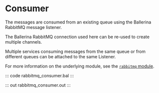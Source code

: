 # Consumer

The messages are consumed from an existing queue using the Ballerina RabbitMQ message listener.

The Ballerina RabbitMQ connection used here can be re-used to create multiple channels.

Multiple services consuming messages from the same queue or from different queues can be attached to the same Listener.

For more information on the underlying module, see the [`rabbitmq` module](https://lib.ballerina.io/ballerinax/rabbitmq/latest).

::: code rabbitmq_consumer.bal :::

::: out rabbitmq_consumer.out :::
